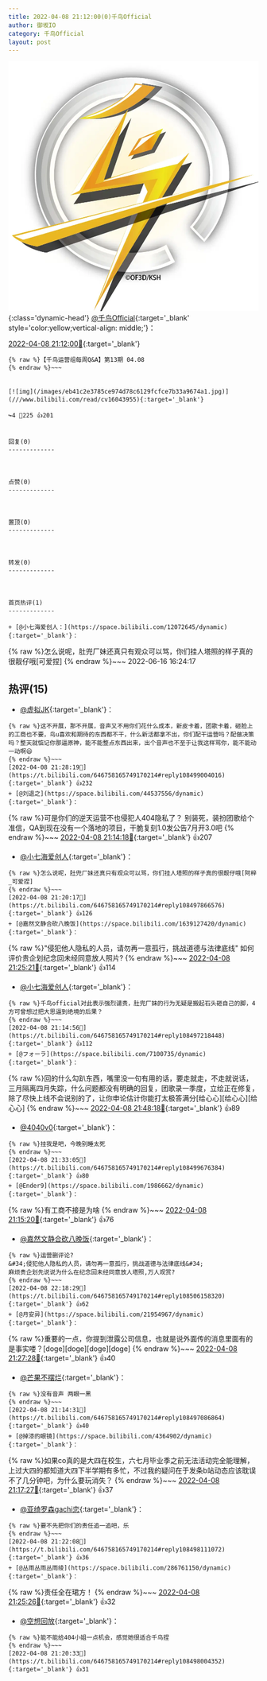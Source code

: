 ```yaml
---
title: 2022-04-08 21:12:00(0)千鸟Official
author: 御坂IO
category: 千鸟Official
layout: post
---
```


![img](/images/d7235309f85c0e1aec9d4ca9b6be983202228f8e.jpg){:class='dynamic-head'}
[@千鸟Official](https://space.bilibili.com/553771121/dynamic){:target='_blank' style='color:yellow;vertical-align: middle;'}：

[2022-04-08 21:12:00🔗](https://t.bilibili.com/646758165749170214){:target='_blank'}

~~~
{% raw %}【千鸟运营组每周Q&A】第13期 04.08
{% endraw %}~~~


[![img](/images/eb41c2e3785ce974d78c6129fcfce7b33a9674a1.jpg)](///www.bilibili.com/read/cv16043955){:target='_blank'}

↪️4 💬225 👍201


回复(0)
-------------



点赞(0)
-------------



置顶(0)
-------------



转发(0)
-------------



首页热评(1)
-------------

+ [@小七海爱创人：](https://space.bilibili.com/12072645/dynamic){:target='_blank'}：
~~~
{% raw %}怎么说呢，肚兜厂妹还真只有观众可以骂，你们挂人塔照的样子真的很靓仔哦[可爱捏]
{% endraw %}~~~
2022-06-16 16:24:17


热评(15)
-------------

+ [@虚拟JK](https://space.bilibili.com/94009831/dynamic){:target='_blank'}：
~~~
{% raw %}这不开展，那不开展，音声又不用你们花什么成本，新皮卡着，团歌卡着，砸脸上的工商也不要，鸟u喜欢和期待的东西都不干，什么新活都拿不出，你们配干运营吗？配做决策吗？整天就惦记你那逼原神，能不能整点东西出来，出个音声也不至于让我这样骂你，能不能动一动啊😄
{% endraw %}~~~
[2022-04-08 21:28:19🔗](https://t.bilibili.com/646758165749170214#reply108499004016){:target='_blank'} 👍232
+ [@刘退之](https://space.bilibili.com/44537556/dynamic){:target='_blank'}：
~~~
{% raw %}可是你们的逆天运营不也侵犯人404隐私了？
别装死，装扮团歌给个准信，QA到现在没有一个落地的项目，干脆复刻1.0发公告7月开3.0吧
{% endraw %}~~~
[2022-04-08 21:14:18🔗](https://t.bilibili.com/646758165749170214#reply108497077072){:target='_blank'} 👍207
+ [@小七海爱创人](https://space.bilibili.com/12072645/dynamic){:target='_blank'}：
~~~
{% raw %}怎么说呢，肚兜厂妹还真只有观众可以骂，你们挂人塔照的样子真的很靓仔哦[阿梓_可爱捏]
{% endraw %}~~~
[2022-04-08 21:20:17🔗](https://t.bilibili.com/646758165749170214#reply108497866576){:target='_blank'} 👍126
+ [@嘉然文静合砍八晚饭](https://space.bilibili.com/1639127420/dynamic){:target='_blank'}：
~~~
{% raw %}&#34;侵犯他人隐私的人员，请勿再一意孤行，挑战道德与法律底线&#34;
如何评价贵企划纪念回未经同意放人照片?
{% endraw %}~~~
[2022-04-08 21:25:21🔗](https://t.bilibili.com/646758165749170214#reply108498578688){:target='_blank'} 👍114
+ [@小七海爱创人](https://space.bilibili.com/12072645/dynamic){:target='_blank'}：
~~~
{% raw %}千鸟official对此表示强烈谴责，肚兜厂妹的行为无疑是搬起石头砸自己的脚，4方可曾想过把大思逼到绝境的后果？
{% endraw %}~~~
[2022-04-08 21:14:56🔗](https://t.bilibili.com/646758165749170214#reply108497218448){:target='_blank'} 👍112
+ [@フォーラ](https://space.bilibili.com/7100735/dynamic){:target='_blank'}：
~~~
{% raw %}回的什么勾趴东西，嘴里没一句有用的话，要走就走，不走就说话，三月隔离四月失踪，什么问题都没有明确的回复，团歌录一季度，立绘正在修复，除了尽快上线不会说别的了，让你申论估计你能打太极答满分[给心心][给心心][给心心]
{% endraw %}~~~
[2022-04-08 21:48:18🔗](https://t.bilibili.com/646758165749170214#reply108501898128){:target='_blank'} 👍89
+ [@4040v0](https://space.bilibili.com/1969199923/dynamic){:target='_blank'}：
~~~
{% raw %}挂我是吧，今晚别睡太死
{% endraw %}~~~
[2022-04-08 21:33:05🔗](https://t.bilibili.com/646758165749170214#reply108499676384){:target='_blank'} 👍80
+ [@Ender9](https://space.bilibili.com/1986662/dynamic){:target='_blank'}：
~~~
{% raw %}有工商不接是为啥
{% endraw %}~~~
[2022-04-08 21:15:20🔗](https://t.bilibili.com/646758165749170214#reply108497236048){:target='_blank'} 👍76
+ [@嘉然文静合砍八晚饭](https://space.bilibili.com/1639127420/dynamic){:target='_blank'}：
~~~
{% raw %}运营删评论?
&#34;侵犯他人隐私的人员，请勿再一意孤行，挑战道德与法律底线&#34;
麻烦贵企划先说说为什么在纪念回未经同意放人塔照,万人观赏?
{% endraw %}~~~
[2022-04-08 22:18:29🔗](https://t.bilibili.com/646758165749170214#reply108506158320){:target='_blank'} 👍62
+ [@月安异](https://space.bilibili.com/21954967/dynamic){:target='_blank'}：
~~~
{% raw %}重要的一点，你提到泄露公司信息，也就是说外面传的消息里面有的是事实喽？[doge][doge][doge][doge]
{% endraw %}~~~
[2022-04-08 21:27:28🔗](https://t.bilibili.com/646758165749170214#reply108498834896){:target='_blank'} 👍40
+ [@芒果不摆烂](https://space.bilibili.com/11571147/dynamic){:target='_blank'}：
~~~
{% raw %}没有音声 两眼一黑
{% endraw %}~~~
[2022-04-08 21:14:31🔗](https://t.bilibili.com/646758165749170214#reply108497086864){:target='_blank'} 👍40
+ [@掉漆的眼镜](https://space.bilibili.com/4364902/dynamic){:target='_blank'}：
~~~
{% raw %}如果co真的是大四在校生，六七月毕业季之前无法活动完全能理解，上过大四的都知道大四下半学期有多忙，不过我的疑问在于发条b站动态应该耽误不了几分钟吧，为什么要玩消失？
{% endraw %}~~~
[2022-04-08 21:17:27🔗](https://t.bilibili.com/646758165749170214#reply108497489792){:target='_blank'} 👍37
+ [@亚绮罗森gachi恋](https://space.bilibili.com/352365213/dynamic){:target='_blank'}：
~~~
{% raw %}要不先把你们的责任追一追吧，乐
{% endraw %}~~~
[2022-04-08 21:22:08🔗](https://t.bilibili.com/646758165749170214#reply108498111072){:target='_blank'} 👍36
+ [@丛雨丛雨丛雨绫](https://space.bilibili.com/286761150/dynamic){:target='_blank'}：
~~~
{% raw %}责任全在珺方！
{% endraw %}~~~
[2022-04-08 21:25:26🔗](https://t.bilibili.com/646758165749170214#reply108498650960){:target='_blank'} 👍32
+ [@空想回放](https://space.bilibili.com/4205203/dynamic){:target='_blank'}：
~~~
{% raw %}能不能给404小姐一点机会，感觉她很适合千鸟捏
{% endraw %}~~~
[2022-04-08 21:20:33🔗](https://t.bilibili.com/646758165749170214#reply108498004352){:target='_blank'} 👍31


